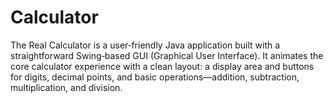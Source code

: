 # Calculator
The Real Calculator is a user‑friendly Java application built with a straightforward Swing‑based GUI (Graphical User Interface). It animates the core calculator experience with a clean layout: a display area and buttons for digits, decimal points, and basic operations—addition, subtraction, multiplication, and division.
